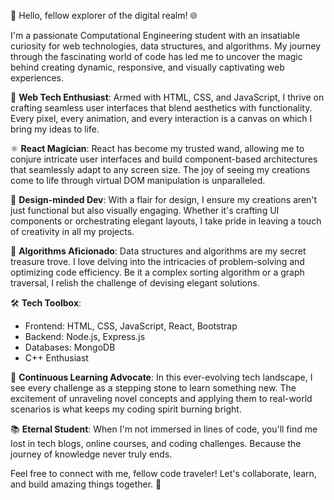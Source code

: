 👋 Hello, fellow explorer of the digital realm! 🌐

I'm a passionate Computational Engineering student with an insatiable curiosity for web technologies, data structures, and algorithms. My journey through the fascinating world of code has led me to uncover the magic behind creating dynamic, responsive, and visually captivating web experiences.

🚀 **Web Tech Enthusiast**: Armed with HTML, CSS, and JavaScript, I thrive on crafting seamless user interfaces that blend aesthetics with functionality. Every pixel, every animation, and every interaction is a canvas on which I bring my ideas to life.

⚛️ **React Magician**: React has become my trusted wand, allowing me to conjure intricate user interfaces and build component-based architectures that seamlessly adapt to any screen size. The joy of seeing my creations come to life through virtual DOM manipulation is unparalleled.

🎨 **Design-minded Dev**: With a flair for design, I ensure my creations aren't just functional but also visually engaging. Whether it's crafting UI components or orchestrating elegant layouts, I take pride in leaving a touch of creativity in all my projects.

🧠 **Algorithms Aficionado**: Data structures and algorithms are my secret treasure trove. I love delving into the intricacies of problem-solving and optimizing code efficiency. Be it a complex sorting algorithm or a graph traversal, I relish the challenge of devising elegant solutions.

🛠️ **Tech Toolbox**:
- Frontend: HTML, CSS, JavaScript, React, Bootstrap
- Backend: Node.js, Express.js
- Databases: MongoDB
- C++ Enthusiast

🌱 **Continuous Learning Advocate**: In this ever-evolving tech landscape, I see every challenge as a stepping stone to learn something new. The excitement of unraveling novel concepts and applying them to real-world scenarios is what keeps my coding spirit burning bright.

📚 **Eternal Student**: When I'm not immersed in lines of code, you'll find me lost in tech blogs, online courses, and coding challenges. Because the journey of knowledge never truly ends.

Feel free to connect with me, fellow code traveler! Let's collaborate, learn, and build amazing things together. 🌟
